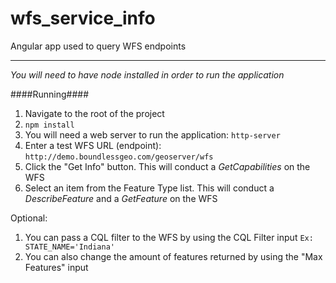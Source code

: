 # wfs_service_info
Angular app used to query WFS endpoints

***
*You will need to have node installed in order to run the application*

####Running####
1. Navigate to the root of the project
2. ```npm install```
3. You will need a web server to run the application: ```http-server ```
4. Enter a test WFS URL (endpoint): ```http://demo.boundlessgeo.com/geoserver/wfs```
6. Click the "Get Info" button.  This will conduct a *GetCapabilities* on the WFS
7. Select an item from the Feature Type list.  This will conduct a *DescribeFeature* and a *GetFeature* on the WFS

Optional:

1. You can pass a CQL filter to the WFS by using the CQL Filter input
``` Ex: STATE_NAME='Indiana' ```
2. You can also change the amount of features returned by using the "Max Features" input
